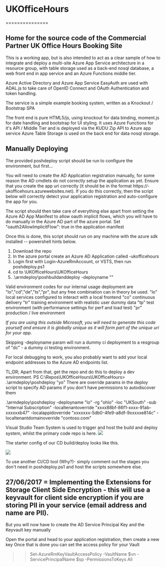 # UKOfficeHours
===============

Home for the source code of the Commercial Partner UK Office Hours Booking Site
---------------------------------------------------------------
This is a working app, but is also intended to act as a clear sample of how to integrate and deploy a multi-site Azure App Service architecture in a resource group, with table storage used as a back-end nosql database, a web front end in app service and an Azure Functions middle tier. 

Azure Active Directory and Azure App Service EasyAuth are used with ADAL.js to take care of OpenID Connect and OAuth Authentication and token handling.

The service is a simple example booking system, written as a Knockout / Bootstrap SPA

The front end is pure HTML5/js, using knockout for data binding, moment.js for date handling and bootstrap for UI styling.
It uses Azure Functions for it's API / Middle Tier and is deployed via the KUDU Zip API to Azure app service
Azure Table Storage is used on the back end for data nosql storage.

Manually Deploying
------------------

The provided poshdeploy script should be run to configure the environment, but first...

You will need to create the AD Application registration manually, for some reason the AD cmdlets do not correctly setup the application as yet. Ensure that you create the app uri correctly (it should be in the format https://<environmentcode>-ukofficehours.azurewebsites.net).
If you do this correctly, then the script below will correctly detect your application registration and auto-configure the app for you.

The script should then take care of everything else apart from setting the Azure AD App Manifest to allow oauth implicit flows, which you will have to do manually in the Azure AD part of the azure portal. Set "oauth2AllowImplicitFlow": true in the application manifest

Once this is done, this script should run on any machine with the azure sdk installed -- powershell hints below.

1. Download the repo
2. In the azure portal create an Azure AD Application called <environmentcode>-ukofficehours
3. Login first with Login-AzureRmAccount, or VSTS, then run poshdeploy.ps1
4. cd to <Repo>\UKOfficeHours\UKOfficeHours
5. .\armdeploy\poshbuildanddeploy -deployname "<environmentcode>"

Valid environment codes for our internal usage deployment are "lo","cd","de","ts","pr", but any free combination can in theory be used.
"lo" local services configured to interact with a local frontend
"co" continuous delivery
"tr" training environment with realistic user dummy data
"tp" test environment (with performance settings for perf and load test)
"pr" production / live environment

*If you are using this outside Microsoft, you will need to generate this code yourself and ensure it is globally unique as it will form part of the unique uri for your app.*

Skipping -deployname param will run a dummy ci deployment to a resgroup of "dc" - a dummy ci testing environment.

For local debugging to work, you also probably want to add your local endpoint addresses to the Azure AD endpoints list.

TL;DR; Apart from that, get the repo and do this to deploy a dev environment.
PS C:\Repos\UKOfficeHours\UKOfficeHours> .\armdeploy\poshdeploy "yo" 
There are override params in the deploy script to specify AD params if you don't have permissions to autodiscover them 

.\armdeploy\poshdeploy -deployname "lo" -rg "ohlo" -loc "UKSouth" -sub "Internal Subscription" -localtenantoverride  "xxxx88bf-86f1-xxxx-91ab-xxxxxxb47" -localappidoverride "xxxxxxx-5db0-4fe9-a8df-9xxxxxe814c" -localtenantdomainoverride "contoso.com"

Visual Studio Team System is used to trigger and host the build and deploy system, whilst the primary code repo is here.
<img src="https://dxukprogrammatic.visualstudio.com/_apis/public/build/definitions/fe221f9a-c953-4f87-8184-d1d51aec1f9e/1/badge">

The starter config of our CD build/deploy looks like this. 

<img src="https://raw.githubusercontent.com/dxuk/UKOfficeHours/master/ARMDeploy/allyouneed.PNG">


To use another CI/CD tool (Why?)- simply comment out the stages you don't need in poshdeploy.ps1 and host the scripts somewhere else.

27/06/2017 = Implementing the Extensions for Storage Client Side Encryption - this will use a keyvault for client side encryption if you are storing PII in your service (email address and name are PII).
-------------------------------------------------------------------------------------------

But you will now have to create the AD Service Principal Key and the Keyvault key manually

Open the portal and head to your application registration, then create a new key
Once that is done you can set the access policy for your Vault

>> Set-AzureRmKeyVaultAccessPolicy -VaultName $vn -ServicePrincipalName $sp -PermissionsToKeys All